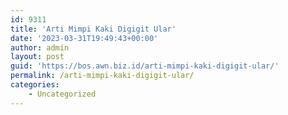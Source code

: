 ```yaml
---
id: 9311
title: 'Arti Mimpi Kaki Digigit Ular'
date: '2023-03-31T19:49:43+00:00'
author: admin
layout: post
guid: 'https://bos.awn.biz.id/arti-mimpi-kaki-digigit-ular/'
permalink: /arti-mimpi-kaki-digigit-ular/
categories:
    - Uncategorized
---
```


